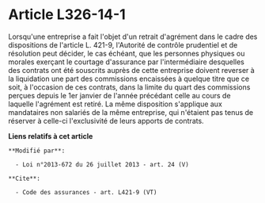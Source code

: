 # Article L326-14-1

Lorsqu'une entreprise a fait l'objet d'un retrait d'agrément dans le cadre des dispositions de l'article L. 421-9, l'Autorité
de contrôle prudentiel et de résolution peut décider, le cas échéant, que les personnes physiques ou morales exerçant le
courtage d'assurance par l'intermédiaire desquelles des contrats ont été souscrits auprès de cette entreprise doivent
reverser à la liquidation une part des commissions encaissées à quelque titre que ce soit, à l'occasion de ces contrats, dans
la limite du quart des commissions perçues depuis le 1er janvier de l'année précédant celle au cours de laquelle l'agrément
est retiré. La même disposition s'applique aux mandataires non salariés de la même entreprise, qui n'étaient pas tenus de
réserver à celle-ci l'exclusivité de leurs apports de contrats.

**Liens relatifs à cet article**

	**Modifié par**:

	  - Loi n°2013-672 du 26 juillet 2013 - art. 24 (V)

	**Cite**:

	  - Code des assurances - art. L421-9 (VT)
